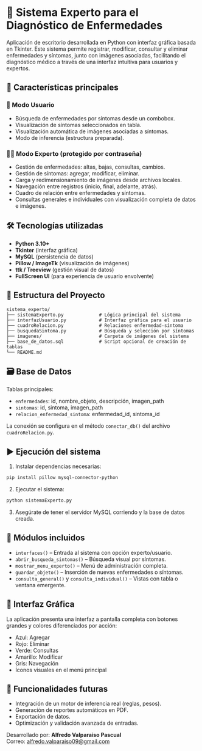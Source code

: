 # 🧠 Sistema Experto para el Diagnóstico de Enfermedades

Aplicación de escritorio desarrollada en Python con interfaz gráfica basada en Tkinter. Este sistema permite registrar, modificar, consultar y eliminar enfermedades y síntomas, junto con imágenes asociadas, facilitando el diagnóstico médico a través de una interfaz intuitiva para usuarios y expertos.

## 🎯 Características principales

### 👤 Modo Usuario
- Búsqueda de enfermedades por síntomas desde un combobox.
- Visualización de síntomas seleccionados en tabla.
- Visualización automática de imágenes asociadas a síntomas.
- Modo de inferencia (estructura preparada).

### 👨‍⚕️ Modo Experto (protegido por contraseña)
- Gestión de enfermedades: altas, bajas, consultas, cambios.
- Gestión de síntomas: agregar, modificar, eliminar.
- Carga y redimensionamiento de imágenes desde archivos locales.
- Navegación entre registros (inicio, final, adelante, atrás).
- Cuadro de relación entre enfermedades y síntomas.
- Consultas generales e individuales con visualización completa de datos e imágenes.

## 🛠️ Tecnologías utilizadas

- **Python 3.10+**
- **Tkinter** (interfaz gráfica)
- **MySQL** (persistencia de datos)
- **Pillow / ImageTk** (visualización de imágenes)
- **ttk / Treeview** (gestión visual de datos)
- **FullScreen UI** (para experiencia de usuario envolvente)

## 📁 Estructura del Proyecto

```
sistema_experto/
├── sistemaExperto.py             # Lógica principal del sistema
├── interfazUsuario.py            # Interfaz gráfica para el usuario
├── cuadroRelacion.py             # Relaciones enfermedad-síntoma
├── busquedaSintoma.py            # Búsqueda y selección por síntomas
├── imagenes/                     # Carpeta de imágenes del sistema
├── base_de_datos.sql             # Script opcional de creación de tablas
└── README.md
```

## 🗃️ Base de Datos

Tablas principales:
- `enfermedades`: id, nombre_objeto, descripción, imagen_path
- `sintomas`: id, sintoma, imagen_path
- `relacion_enfermedad_sintoma`: enfermedad_id, sintoma_id

La conexión se configura en el método `conectar_db()` del archivo `cuadroRelacion.py`.

## ▶️ Ejecución del sistema

1. Instalar dependencias necesarias:
```bash
pip install pillow mysql-connector-python
```

2. Ejecutar el sistema:
```bash
python sistemaExperto.py
```

3. Asegúrate de tener el servidor MySQL corriendo y la base de datos creada.

## 🧪 Módulos incluidos

- `interfaces()` – Entrada al sistema con opción experto/usuario.
- `abrir_busqueda_sintomas()` – Búsqueda visual por síntomas.
- `mostrar_menu_experto()` – Menú de administración completa.
- `guardar_objeto()` – Inserción de nuevas enfermedades o síntomas.
- `consulta_general()` y `consulta_individual()` – Vistas con tabla o ventana emergente.

## 📸 Interfaz Gráfica

La aplicación presenta una interfaz a pantalla completa con botones grandes y colores diferenciados por acción:

- Azul: Agregar
- Rojo: Eliminar
- Verde: Consultas
- Amarillo: Modificar
- Gris: Navegación
- Íconos visuales en el menú principal

## 🚧 Funcionalidades futuras

- Integración de un motor de inferencia real (reglas, pesos).
- Generación de reportes automáticos en PDF.
- Exportación de datos.
- Optimización y validación avanzada de entradas.

Desarrollado por: **Alfredo Valparaiso Pascual**  
Correo: alfredo.valparaiso09@gmail.com  
